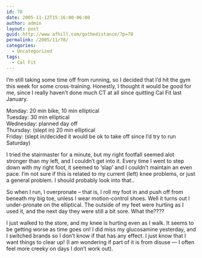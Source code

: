 ```yaml
---
id: 78
date: 2005-11-12T15:16:00-06:00
author: admin
layout: post
guid: http://www.afhill.com/gothedistance/?p=78
permalink: /2005/11/78/
categories:
  - Uncategorized
tags:
  - Cal Fit
---
```

I&#8217;m still taking some time off from running, so I decided that I&#8217;d hit the gym this week for some cross-training. Honestly, I thought it would be good for me, since I really haven&#8217;t done much CT at all since quitting Cal Fit last January. 

Monday: 20 min bike, 10 min elliptical  
Tuesday: 30 min elliptical  
Wednesday: planned day off  
Thursday: (slept in) 20 min elliptical  
Friday: (slept in/decided it would be ok to take off since I&#8217;d try to run Saturday)

I tried the stairmaster for a minute, but my right footfall seemed alot stronger than my left, and I couldn&#8217;t get into it. Every time I went to step down with my right foot, it seemed to &#8216;slap&#8217; and I couldn&#8217;t maintain an even pace. I&#8217;m not sure if this is related to my current (left) knee problems, or just a general problem. I should probably look into that..

So when I run, I overpronate &#8211; that is, I roll my foot in and push off from beneath my big toe, unless I wear motion-control shoes. Well it turns out I under-pronate on the elliptical. The outside of my feet were hurting as I used it, and the next day they were still a bit sore. What the????

I just walked to the store, and my knee is hurting even as I walk. It seems to be getting worse as time goes on! I did miss my glucosamine yesterday, and I switched brands so I don&#8217;t know if that has any effect. I just know that I want things to clear up! (I am wondering if part of it is from disuse &#8212; I often feel more creeky on days I don&#8217;t work out).